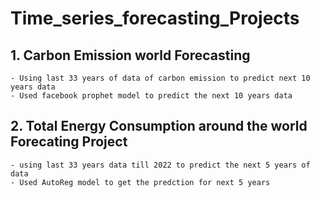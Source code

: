 # Time_series_forecasting_Projects
## 1. Carbon Emission world Forecasting
    - Using last 33 years of data of carbon emission to predict next 10 years data
    - Used facebook prophet model to predict the next 10 years data 
## 2. Total Energy Consumption around the world Forecating Project 
    - using last 33 years data till 2022 to predict the next 5 years of data 
    - Used AutoReg model to get the predction for next 5 years
